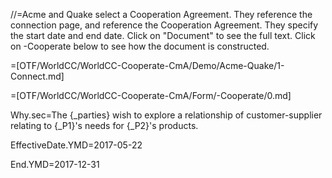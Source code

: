 //=Acme and Quake select a Cooperation Agreement.  They reference the connection page, and reference the Cooperation Agreement.  They specify the start date and end date.  Click on "Document" to see the full text.  Click on -Cooperate below to see how the document is constructed.

=[OTF/WorldCC/WorldCC-Cooperate-CmA/Demo/Acme-Quake/1-Connect.md]

=[OTF/WorldCC/WorldCC-Cooperate-CmA/Form/-Cooperate/0.md]

Why.sec=The {_parties} wish to explore a relationship of customer-supplier relating to {_P1}'s needs for {_P2}'s products.

EffectiveDate.YMD=2017-05-22

End.YMD=2017-12-31